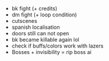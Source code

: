 * bk fight (+ credits)
* dm fight (+ loop condition)
* cutscenes
* spanish localisation
* doors still can not open
* bk became killable again lol
* check if buffs/colors work with lazers
* Bosses + invisibility = rip boss ai